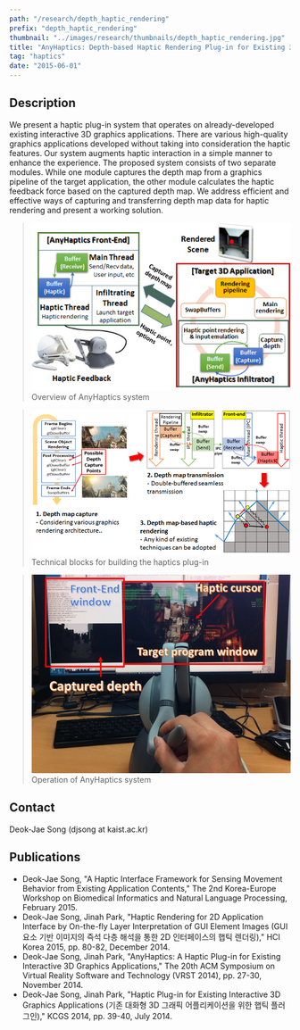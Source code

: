 ```yaml
---
path: "/research/depth_haptic_rendering"
prefix: "depth_haptic_rendering"
thumbnail: "../images/research/thumbnails/depth_haptic_rendering.jpg"
title: "AnyHaptics: Depth-based Haptic Rendering Plug-in for Existing 3D Graphics Applications"
tag: "haptics"
date: "2015-06-01"
---
```


## Description

We present a haptic plug-in system that operates on already-developed existing interactive 3D graphics applications. There are various high-quality graphics applications developed without taking into consideration the haptic features. Our system augments haptic interaction in a simple manner to enhance the experience. The proposed system consists of two separate modules. While one module captures the depth map from a graphics pipeline of the target application, the other module calculates the haptic feedback force based on the captured depth map. We address efficient and effective ways of capturing and transferring depth map data for haptic rendering and present a working solution.

> ![Overview of AnyHaptics system](../images/research/depth_haptic_rendering/img1.jpg)
> Overview of AnyHaptics system

> ![Technical blocks for building the haptics plug-in](../images/research/depth_haptic_rendering/img2.jpg)
> Technical blocks for building the haptics plug-in

> ![Operation of AnyHaptics system](../images/research/depth_haptic_rendering/img3.jpg)
> Operation of AnyHaptics system

## Contact

Deok-Jae Song (djsong at kaist.ac.kr)

## Publications

- Deok-Jae Song, "A Haptic Interface Framework for Sensing Movement Behavior from Existing Application Contents," The 2nd Korea-Europe Workshop on Biomedical Informatics and Natural Language Processing, February 2015.
- Deok-Jae Song, Jinah Park, "Haptic Rendering for 2D Application Interface by On-the-fly Layer Interpretation of GUI Element Images (GUI 요소 기반 이미지의 즉석 다층 해석을 통한 2D 인터페이스의 햅틱 렌더링)," HCI Korea 2015, pp. 80-82, December 2014.
- Deok-Jae Song, Jinah Park, "AnyHaptics: A Haptic Plug-in for Existing Interactive 3D Graphics Applications," The 20th ACM Symposium on Virtual Reality Software and Technology (VRST 2014), pp. 27-30, November 2014.
- Deok-Jae Song, Jinah Park, "Haptic Plug-in for Existing Interactive 3D Graphics Applications (기존 대화형 3D 그래픽 어플리케이션을 위한 햅틱 플러그인)," KCGS 2014, pp. 39-40, July 2014.